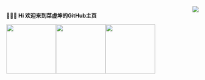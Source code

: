 <img align="right"  src="https://github-readme-stats.vercel.app/api?username=hegaojian&show_icons=true&count_private=true&hide=contribs&include_all_commits=true&theme=highcontrast&bg_color=30,e96443,904e95" />

:chicken::chicken::chicken: **Hi 欢迎来到菜虚坤的GitHub主页**

<img width="130px" src = "https://upload-images.jianshu.io/upload_images/9305757-2663249dffd36060.gif?imageMogr2/auto-orient/strip"><img width="130px" src = "https://upload-images.jianshu.io/upload_images/9305757-2663249dffd36060.gif?imageMogr2/auto-orient/strip"><img width="130px" src = "https://upload-images.jianshu.io/upload_images/9305757-2663249dffd36060.gif?imageMogr2/auto-orient/strip">




